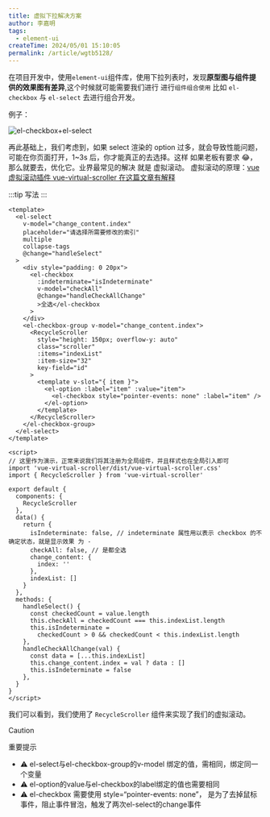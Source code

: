 ```yaml
---
title: 虚拟下拉解决方案
author: 李嘉明
tags:
  - element-ui
createTime: 2024/05/01 15:10:05
permalink: /article/wgtb5128/
---
```


在项目开发中，使用`element-ui`组件库，使用下拉列表时，发现**原型图与组件提供的效果图有差异**,这个时候就可能需要我们进行 进行`组件组合使用` 比如 `el-checkbox` 与 `el-select` 去进行组合开发。

例子：

![el-checkbox+el-select](/images/element-ui/01.png)

再此基础上，我们考虑到，如果 select 渲染的 option 过多，就会导致性能问题，可能在你页面打开，1~3s 后，你才能真正的去选择。这样 如果老板有要求 😂，那么就要去，优化它。业界最常见的解决 就是 虚拟滚动。 虚拟滚动的原理：<a href="/article/kdz7kuwf/">vue 虚拟滚动插件 vue-virtual-scroller 在这篇文章有解释</a>

:::tip
  写法
:::

```vue
<template>
  <el-select
    v-model="change_content.index"
    placeholder="请选择所需要修改的索引"
    multiple
    collapse-tags
    @change="handleSelect"
  >
    <div style="padding: 0 20px">
      <el-checkbox
        :indeterminate="isIndeterminate"
        v-model="checkAll"
        @change="handleCheckAllChange"
        >全选</el-checkbox
      >
    </div>
    <el-checkbox-group v-model="change_content.index">
      <RecycleScroller
        style="height: 150px; overflow-y: auto"
        class="scroller"
        :items="indexList"
        :item-size="32"
        key-field="id"
      >
        <template v-slot="{ item }">
          <el-option :label="item" :value="item">
            <el-checkbox style="pointer-events: none" :label="item" />
          </el-option>
        </template>
      </RecycleScroller>
    </el-checkbox-group>
  </el-select>
</template>

<script>
// 这里作为演示，正常来说我们将其注册为全局组件，并且样式也在全局引入即可
import 'vue-virtual-scroller/dist/vue-virtual-scroller.css'
import { RecycleScroller } from 'vue-virtual-scroller'

export default {
  components: {
    RecycleScroller
  },
  data() {
    return {
      isIndeterminate: false, // indeterminate 属性用以表示 checkbox 的不确定状态，就是显示效果 为 -
      checkAll: false, // 是都全选
      change_content: {
        index: ''
      },
      indexList: []
    }
  },
  methods: {
    handleSelect() {
      const checkedCount = value.length
      this.checkAll = checkedCount === this.indexList.length
      this.isIndeterminate =
        checkedCount > 0 && checkedCount < this.indexList.length
    },
    handleCheckAllChange(val) {
      const data = [...this.indexList]
      this.change_content.index = val ? data : []
      this.isIndeterminate = false
    },
  }
}
</script>
```


我们可以看到，我们使用了 `RecycleScroller` 组件来实现了我们的虚拟滚动。


> [!CAUTION]
> 重要提示

- ⚠️ el-select与el-checkbox-group的v-model 绑定的值，需相同，绑定同一个变量
- ⚠️ el-option的value与el-checkbox的label绑定的值也需要相同
- ⚠️ el-checkbox 需要使用 style=“pointer-events: none”， 是为了去掉鼠标事件，阻止事件冒泡，触发了两次el-select的change事件